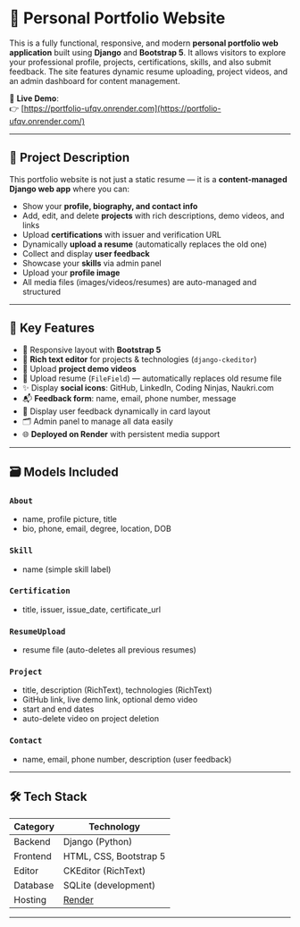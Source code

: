 
# 💼 Personal Portfolio Website

This is a fully functional, responsive, and modern **personal portfolio web application** built using **Django** and **Bootstrap 5**. It allows visitors to explore your professional profile, projects, certifications, skills, and also submit feedback. The site features dynamic resume uploading, project videos, and an admin dashboard for content management.

🎯 **Live Demo**:  
👉 [https://portfolio-ufqv.onrender.com](https://portfolio-ufqv.onrender.com/)

---

## 🧾 Project Description

This portfolio website is not just a static resume — it is a **content-managed Django web app** where you can:

- Show your **profile, biography, and contact info**
- Add, edit, and delete **projects** with rich descriptions, demo videos, and links
- Upload **certifications** with issuer and verification URL
- Dynamically **upload a resume** (automatically replaces the old one)
- Collect and display **user feedback**
- Showcase your **skills** via admin panel
- Upload your **profile image**
- All media files (images/videos/resumes) are auto-managed and structured

---

## 🚀 Key Features

- 🎨 Responsive layout with **Bootstrap 5**
- 📄 **Rich text editor** for projects & technologies (`django-ckeditor`)
- 🎥 Upload **project demo videos**
- 📎 Upload resume (`FileField`) — automatically replaces old resume file
- ✨ Display **social icons**: GitHub, LinkedIn, Coding Ninjas, Naukri.com
- 📬 **Feedback form**: name, email, phone number, message
- 💬 Display user feedback dynamically in card layout
- 🗂 Admin panel to manage all data easily
- 🌐 **Deployed on Render** with persistent media support

---

## 🗃 Models Included

### `About`
- name, profile picture, title
- bio, phone, email, degree, location, DOB

### `Skill`
- name (simple skill label)

### `Certification`
- title, issuer, issue_date, certificate_url

### `ResumeUpload`
- resume file (auto-deletes all previous resumes)

### `Project`
- title, description (RichText), technologies (RichText)
- GitHub link, live demo link, optional demo video
- start and end dates
- auto-delete video on project deletion

### `Contact`
- name, email, phone number, description (user feedback)

---

## 🛠 Tech Stack

| Category       | Technology                |
|----------------|---------------------------|
| Backend        | Django (Python)           |
| Frontend       | HTML, CSS, Bootstrap 5    |
| Editor         | CKEditor (RichText)       |
| Database       | SQLite (development)      |
| Hosting        | [Render](https://render.com) |

---

